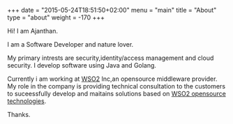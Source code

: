+++
date = "2015-05-24T18:51:50+02:00"
menu = "main"
title = "About"
type = "about"
weight = -170
+++

Hi! I am Ajanthan.

I am a Software Developer and nature lover.

My primary intrests are security,identity/access management and cloud security. I develop software using Java and Golang.

Currently i am working at [WSO2](http://wso2.com/) Inc,an opensource middleware provider. My role in the company is providing technical consultation to the customers
to suceessfully develop and maitains solutions based on [WSO2 opensource technologies](http://wso2.com/platform).

Thanks.

